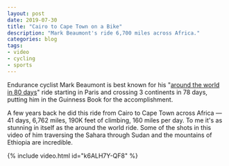 ```yaml
---
layout: post
date: 2019-07-30
title: "Cairo to Cape Town on a Bike"
description: "Mark Beaumont's ride 6,700 miles across Africa."
categories: blog
tags:
- video
- cycling
- sports
---
```


Endurance cyclist Mark Beaumont is best known for his "[around the world in 80 days](https://www.youtube.com/watch?v=DZvQjndzISQ "Around the World in 80 Days on a Bike")" ride starting in Paris and crossing 3 continents in 78 days, putting him in the Guinness Book for the accomplishment.

A few years back he did this ride from Cairo to Cape Town across Africa — 41 days, 6,762 miles, 190K feet of climbing, 160 miles per day. To me it's as stunning in itself as the around the world ride. Some of the shots in this video of him traversing the Sahara through Sudan and the mountains of Ethiopia are incredible.

{% include video.html id="k6ALH7Y-QF8" %}

